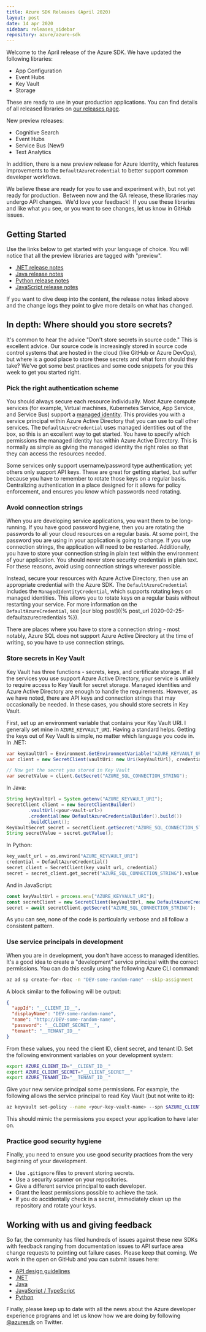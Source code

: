 ```yaml
---
title: Azure SDK Releases (April 2020)
layout: post
date: 14 apr 2020
sidebar: releases_sidebar
repository: azure/azure-sdk
---
```


Welcome to the April release of the Azure SDK.  We have updated the following libraries:

* App Configuration
* Event Hubs
* Key Vault
* Storage

These are ready to use in your production applications.  You can find details of all released libraries on [our releases page](https://azure.github.io/azure-sdk/releases/latest/).

New preview releases:

* Cognitive Search
* Event Hubs
* Service Bus (New!)
* Text Analytics

In addition, there is a new preview release for Azure Identity, which features improvements to the `DefaultAzureCredential` to better support common developer workflows.

We believe these are ready for you to use and experiment with, but not yet ready for production.  Between now and the GA release, these libraries may undergo API changes.  We'd love your feedback!  If you use these libraries and like what you see, or you want to see changes, let us know in GitHub issues.

## Getting Started

Use the links below to get started with your language of choice.  You will notice that all the preview libraries are tagged with "preview".

* [.NET release notes]({{site.baseurl}}/releases/2020-04/dotnet.html)
* [Java release notes]({{site.baseurl}}/releases/2020-04/java.html)
* [Python release notes]({{site.baseurl}}/releases/2020-04/python.html)
* [JavaScript release notes]({{site.baseurl}}/releases/2020-04/js.html)

If you want to dive deep into the content, the release notes linked above and the change logs they point to give more details on what has changed.

## In depth: Where should you store secrets?

It's common to hear the advice "Don't store secrets in source code."  This is excellent advice.  Our source code is increasingly stored in source code control systems that are hosted in the cloud (like GitHub or Azure DevOps), but where is a good place to store these secrets and what form should they take?  We've got some best practices and some code snippets for you this week to get you started right.

### Pick the right authentication scheme

You should always secure each resource individually.  Most Azure compute services (for example, Virtual machines, Kubernetes Service, App Service, and Service Bus) support a [managed identity](https://docs.microsoft.com/azure/active-directory/managed-identities-azure-resources/overview).  This provides you with a service principal within Azure Active Directory that you can use to call other services.  The `DefaultAzureCredential` uses managed identities out of the box, so this is an excellent way to get started.  You have to specify which permissions the managed identity has within Azure Active Directory.  This is normally as simple as giving the managed identity the right roles so that they can access the resources needed.

Some services only support username/password type authentication; yet others only support API keys.  These are great for getting started, but suffer because you have to remember to rotate those keys on a regular basis.  Centralizing authentication in a place designed for it allows for policy enforcement, and ensures you know which passwords need rotating.

### Avoid connection strings

When you are developing service applications, you want them to be long-running.  If you have good password hygiene, then you are rotating the passwords to all your cloud resources on a regular basis.  At some point, the password you are using in your application is going to change.  If you use connection strings, the application will need to be restarted.  Additionally, you have to store your connection string in plain text within the environment of your application.  You should never store security credentials in plain text.  For these reasons, avoid using connection strings wherever possible.

Instead, secure your resources with Azure Active Directory, then use an appropriate credential with the Azure SDK.  The `DefaultAzureCredential` includes the `ManagedIdentityCredential`, which supports rotating keys on managed identities.  This allows you to rotate keys on a regular basis without restarting your service. For more information on the `DefaultAzureCredential`, see [our blog post]({% post_url 2020-02-25-defaultazurecredentials %}).

There are places where you have to store a connection string - most notably, Azure SQL does not support Azure Active Directory at the time of writing, so you have to use connection strings.

### Store secrets in Key Vault

Key Vault has three functions - secrets, keys, and certificate storage.  If all the services you use support Azure Active Directory, your service is unlikely to require access to Key Vault for secret storage.  Managed identities and Azure Active Directory are enough to handle the requirements.  However, as we have noted, there are API keys and connection strings that may occasionally be needed.  In these cases, you should store secrets in Key Vault.

First, set up an environment variable that contains your Key Vault URI.  I generally set mine in `AZURE_KEYVAULT_URI`.  Having a standard helps.  Getting the keys out of Key Vault is simple, no matter which language you code in.  In .NET:

```csharp
var keyVaultUrl = Environment.GetEnvironmentVariable("AZURE_KEYVAULT_URI");
var client = new SecretClient(vaultUri: new Uri(keyVaultUrl), credential: new DefaultAzureCredential());

// Now get the secret you stored in Key Vault
var secretValue = client.GetSecret("AZURE_SQL_CONNECTION_STRING");
```

In Java:

```java
String keyVaultUrl = System.getenv("AZURE_KEYVAULT_URI");
SecretClient client = new SecretClientBuilder()
        .vaultUrl(<your-vault-url>)
        .credential(new DefaultAzureCredentialBuilder().build())
        .buildClient();
KeyVaultSecret secret = secretClient.getSecret("AZURE_SQL_CONNECTION_STRING");
String secretValue = secret.getValue();
```

In Python:

```python
key_vault_url = os.environ["AZURE_KEYVAULT_URI"]
credential = DefaultAzureCredential()
secret_client = SecretClient(key_vault_url, credential)
secret = secret_client.get_secret("AZURE_SQL_CONNECTION_STRING").value
```

And in JavaScript:

```javascript
const keyVaultUrl = process.env["AZURE_KEYVAULT_URI"];
const secretClient = new SecretClient(keyVaultUrl, new DefaultAzureCredential());
secret = await secretClient.getSecret("AZURE_SQL_CONNECTION_STRING");
```

As you can see, none of the code is particularly verbose and all follow a consistent pattern.

### Use service principals in development

When you are in development, you don't have access to managed identities.  It's a good idea to create a "development" service principal with the correct permissions.  You can do this easily using the following Azure CLI command:

```bash
az ad sp create-for-rbac -n "DEV-some-random-name" --skip-assignment
```

A block similar to the following will be output:

```json
{
  "appId": "__CLIENT_ID__",
  "displayName": "DEV-some-random-name",
  "name": "http://DEV-some-random-name",
  "password": "__CLIENT_SECRET__",
  "tenant": "__TENANT_ID__"
}
```

From these values, you need the client ID, client secret, and tenant ID.  Set the following environment variables on your development system:

```bash
export AZURE_CLIENT_ID="__CLIENT_ID__"
export AZURE_CLIENT_SECRET="__CLIENT_SECRET__"
export AZURE_TENANT_ID="__TENANT_ID__"
```

Give your new service principal some permissions.  For example, the following allows the service principal to read Key Vault (but not write to it):

```bash
az keyvault set-policy --name <your-key-vault-name> --spn $AZURE_CLIENT_ID --secret-permissions get list
```

This should mimic the permissions you expect your application to have later on.

### Practice good security hygiene

Finally, you need to ensure you use good security practices from the very beginning of your development.

* Use `.gitignore` files to prevent storing secrets.
* Use a security scanner on your repositories.
* Give a different service principal to each developer.
* Grant the least permissions possible to achieve the task.
* If you do accidentally check in a secret, immediately clean up the repository and rotate your keys.

## Working with us and giving feedback

So far, the community has filed hundreds of issues against these new SDKs with feedback ranging from documentation issues to API surface area change requests to pointing out failure cases.  Please keep that coming.  We work in the open on GitHub and you can submit issues here:

* [API design guidelines](https://github.com/Azure/azure-sdk/)
* [.NET](https://github.com/Azure/azure-sdk-for-net)
* [Java](https://github.com/Azure/azure-sdk-for-java)
* [JavaScript / TypeScript](https://github.com/Azure/azure-sdk-for-js)
* [Python](https://github.com/Azure/azure-sdk-for-python)

Finally, please keep up to date with all the news about the Azure developer experience programs and let us know how we are doing by following [@azuresdk](https://twitter.com/AzureSDK) on Twitter.
